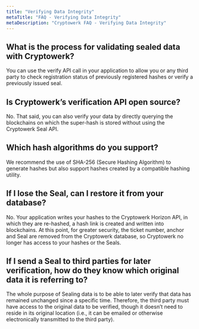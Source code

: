 ```yaml
---
title: "Verifying Data Integrity"
metaTitle: "FAQ - Verifying Data Integrity"
metaDescription: "Cryptowerk FAQ - Verifying Data Integrity"
---
```

## What is the process for validating sealed data with Cryptowerk?

You can use the verify API call in your application to allow you or any third party to check registration status of previously registered hashes or verify a previously issued seal.

## Is Cryptowerk’s verification API open source?

No. That said, you can also verify your data by directly querying the blockchains on which the super-hash is stored without using the Cryptowerk Seal API.

## Which hash algorithms do you support?

We recommend the use of SHA-256 (Secure Hashing Algorithm) to generate hashes but also support hashes created by a compatible hashing utility.

## If I lose the Seal, can I restore it from your database?

No. Your application writes your hashes to the Cryptowerk Horizon API, in which they are re-hashed, a hash link is created and written into blockchains. At this point, for greater security, the ticket number, anchor and Seal are removed from the Cryptowerk database, so Cryptowerk no longer has access to your hashes or the Seals.

## If I send a Seal to third parties for later verification, how do they know which original data it is referring to?

The whole purpose of Sealing data is to be able to later verify that data has remained unchanged since a specific time. Therefore, the third party must have access to the original data to be verified, though it doesn’t need to reside in its original location (i.e., it can be emailed or otherwise electronically transmitted to the third party).
